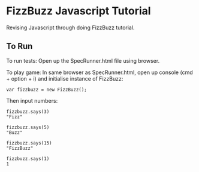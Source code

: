 FizzBuzz Javascript Tutorial
============================

Revising Javascript through doing FizzBuzz tutorial.  

To Run
------
To run tests:
Open up the SpecRunner.html file using browser.

To play game:
In same browser as SpecRunner.html, open up console (cmd + option + i) and initialise instance of FizzBuzz:
```
var fizzbuzz = new FizzBuzz();
```
Then input numbers:
```
fizzbuzz.says(3)
"Fizz"

fizzbuzz.says(5)
"Buzz"

fizzbuzz.says(15)
"FizzBuzz"

fizzbuzz.says(1)
1
```